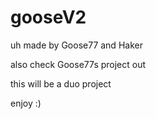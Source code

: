 # gooseV2
uh made by Goose77 and Haker

also check Goose77s project out

this will be a duo project

enjoy :)
